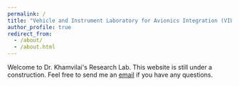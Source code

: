 ```yaml
---
permalink: /
title: "Vehicle and Instrument Laboratory for Avionics Integration (VILAI)"
author_profile: true
redirect_from: 
  - /about/
  - /about.html
---
```


Welcome to Dr. Khamvilai's Research Lab. This website is still under a construction. Feel free to send me an [email](mailto:thanakornkhamvilai) if you have any questions.